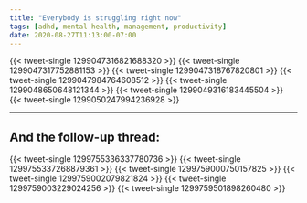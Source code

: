 ```yaml
---
title: "Everybody is struggling right now"
tags: [adhd, mental health, management, productivity]
date: 2020-08-27T11:13:00-07:00
---
```


{{< tweet-single 1299047316821688320 >}}
{{< tweet-single 1299047317752881153 >}}
{{< tweet-single 1299047318767820801 >}}
{{< tweet-single 1299047984764608512 >}}
{{< tweet-single 1299048650648121344 >}}
{{< tweet-single 1299049316183445504 >}}
{{< tweet-single 1299050247994236928 >}}

---

## And the follow-up thread:

{{< tweet-single 1299755336337780736 >}}
{{< tweet-single 1299755337268879361 >}}
{{< tweet-single 1299759000750157825 >}}
{{< tweet-single 1299759002079821824 >}}
{{< tweet-single 1299759003229024256 >}}
{{< tweet-single 1299759501898260480 >}}
